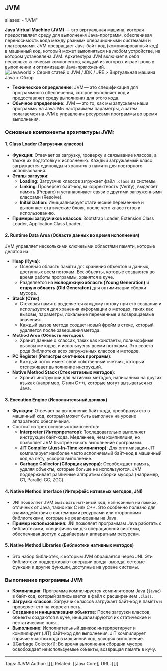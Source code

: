 ## JVM

aliases: 
	- "JVM"

**Java Virtual Machine (JVM)** — это виртуальная машина, которая предоставляет среду для выполнения Java-программ, обеспечивая переносимость кода между разными операционными системами и платформами. JVM превращает Java-байт-код (компилированный код) в машинный код, который может выполняться на любом устройстве, на котором установлена JVM. Архитектура JVM включает в себя несколько ключевых компонентов, каждый из которых играет роль в выполнении и оптимизации Java-приложений.
![Javaworld > Серия статей о JVM / JDK / JRE > Виртуальная машина Java > Обзор](https://images.idgesg.net/images/article/2019/03/javaworld_jvm_jdk_jre_explainer_java_virtual_machine_debug_and_optimize_3x2_overview_update-100790558-large.jpg?auto=webp&quality=85,70)

- **Техническое определение**: JVM — это спецификация для программного обеспечения, которое выполняет код и предоставляет среду выполнения для этого кода.
- **Обычное определение**: JVM — это то, как мы запускаем наши программы на Java. Мы настраиваем параметры, а затем полагаемся на JVM в управлении ресурсами программы во время выполнения.


### **Основные компоненты архитектуры JVM:**
#### 1. **Class Loader (Загрузчик классов)**

- **Функция**: Отвечает за загрузку, проверку и связывание классов, а также их подготовку к исполнению. Каждый загружаемый класс загружается единожды и хранится в памяти для повторного использования.
- **Этапы загрузки**:
    - **Loading**: Загрузчик классов загружает файл `.class` из системы.
    - **Linking**: Проверяет байт-код на корректность (Verify), выделяет память (Prepare) и устанавливает связи с другими загруженными классами (Resolve).
    - **Initialization**: Инициализирует статические переменные и выполняет статические блоки, после чего класс готов к использованию.
- **Примеры загрузчиков классов**: Bootstrap Loader, Extension Class Loader, Application Class Loader.

#### 2. **Runtime Data Area (Области данных во время исполнения)**

JVM управляет несколькими ключевыми областями памяти, которые делятся на:

- **Heap (Куча)**:
    - Основная область памяти для хранения объектов и данных, доступных всем потокам. Все объекты, которые создаются во время работы программы, хранятся в куче.
    - Разделяется на **молодежную область (Young Generation)** и **старую область (Old Generation)** для оптимизации сборки мусора.
- **Stack (Стек)**:
    - Стековая память выделяется каждому потоку при его создании и используется для хранения информации о методах, таких как вызовы, параметры, локальные переменные и возвращаемые значения.
    - Каждый вызов метода создает новый фрейм в стеке, который удаляется после завершения метода.
- **Method Area (Область методов)**:
    - Хранит данные о классах, таких как константы, полиморфные вызовы методов, и используется всеми потоками. Это своего рода библиотека всех загруженных классов и методов.
- **PC Register (Регистры счетчиков программ)**:
    - Каждый поток имеет свой собственный счетчик, который отслеживает выполнение инструкций.
- **Native Method Stack (Стек нативных методов)**:
    - Хранит инструкции для нативных методов, написанных на других языках (например, C или C++), которые могут вызываться из Java.

#### 3. **Execution Engine (Исполнительный движок)**

- **Функция**: Отвечает за выполнение байт-кода, преобразуя его в машинный код, который может быть выполнен на уровне аппаратного обеспечения.
- Состоит из трех основных компонентов:
    - **Interpreter (Интерпретатор)**: Последовательно выполняет инструкции байт-кода. Медленнее, чем компиляция, но позволяет JVM быстрее начать выполнение программы.
    - **JIT Compiler (Just-In-Time компилятор)**: Для оптимизации JIT компилирует наиболее часто исполняемый байт-код в машинный код на лету, ускоряя выполнение.
    - **Garbage Collector (Сборщик мусора)**: Освобождает память, удаляя объекты, которые больше не используются. JVM поддерживает различные алгоритмы сборки мусора (например, G1, Parallel GC, ZGC).

#### 4. **Native Method Interface (Интерфейс нативных методов, JNI)**

- JNI позволяет JVM вызывать нативный код, написанный на языках, отличных от Java, таких как C или C++. Это особенно полезно для взаимодействия с системными ресурсами или сторонними библиотеками, которые не реализованы на Java.
- **Пример использования**: JNI позволяет программам Java работать с библиотеками, специфичными для операционной системы, обеспечивая доступ к драйверам и аппаратным ресурсам.

#### 5. **Native Method Libraries (Библиотеки нативных методов)**

- Это набор библиотек, к которым JVM обращается через JNI. Эти библиотеки поддерживают операции ввода-вывода, сетевые функции и другие функции, доступные на уровне системы.

### Выполнение программы JVM:
- **Компиляция**: Программа компилируется компилятором Java (`javac`) в байт-код, который записывается в файл с расширением `.class`.
- **Загрузка классов**: Загрузчик классов загружает байт-код в память и проверяет его на корректность.
- **Создание и инициализация объектов**: После загрузки классов, объекты создаются в куче, инициализируются их статические и нестатические поля.
- **Выполнение**: Исполнительный движок интерпретирует и компилирует (JIT) байт-код для выполнения. JIT компилирует горячие участки кода в машинный код, ускоряя выполнение.
- [[Garbage Colector]]: Во время выполнения сборщик мусора освобождает неиспользуемые объекты, возвращая память в кучу.
---
Tags: #JVM
Author: [[]]
Related: [[Java Core]]
URL: [[]]